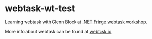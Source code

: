 # webtask-wt-test
Learning webtask with Glenn Block at [.NET Fringe webtask workshop](https://github.com/glennblock/webtask-workshop).

More info about webtask can be found at [webtask.io](https://webtask.io/cli)

